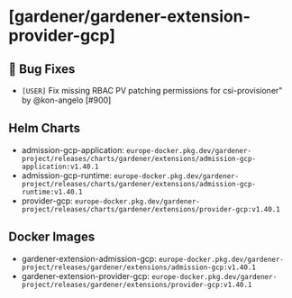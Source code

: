 # [gardener/gardener-extension-provider-gcp]

## 🐛 Bug Fixes

- `[USER]` Fix missing RBAC PV patching permissions for csi-provisioner" by @kon-angelo [#900]

## Helm Charts
- admission-gcp-application: `europe-docker.pkg.dev/gardener-project/releases/charts/gardener/extensions/admission-gcp-application:v1.40.1`
- admission-gcp-runtime: `europe-docker.pkg.dev/gardener-project/releases/charts/gardener/extensions/admission-gcp-runtime:v1.40.1`
- provider-gcp: `europe-docker.pkg.dev/gardener-project/releases/charts/gardener/extensions/provider-gcp:v1.40.1`
## Docker Images
- gardener-extension-admission-gcp: `europe-docker.pkg.dev/gardener-project/releases/gardener/extensions/admission-gcp:v1.40.1`
- gardener-extension-provider-gcp: `europe-docker.pkg.dev/gardener-project/releases/gardener/extensions/provider-gcp:v1.40.1`
